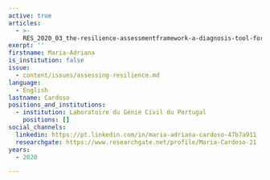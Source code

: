 ```yaml
---
active: true
articles:
  - >-
    RES_2020_03_the-resilience-assessmentframework-a-diagnosis-tool-for-cities-and-strategic-sectors
exerpt: ''
firstname: Maria-Adriana
is_institution: false
issue:
  - content/issues/assessing-resilience.md
language:
  - English
lastname: Cardoso
positions_and_institutions:
  - institution: Laboratoire du Génie Civil du Portugal
    positions: []
social_channels:
  linkedin: https://pt.linkedin.com/in/maria-adriana-cardoso-47b7a911
  researchgate: https://www.researchgate.net/profile/Maria-Cardoso-21
years:
  - 2020

---
```

